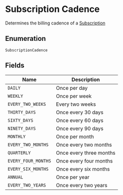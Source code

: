 <!-- Optimized: 2025-10-06 -->
<!-- RPM: 1.6.2.1.1.6.2.1_subscription-cadence_20251006 -->
<!-- Session: E2E RPM DNA Application -->
<!-- AOM: RND (Reggie & Dro) -->
<!-- COI: TECHNOLOGY -->
<!-- RPM: HIGH -->
<!-- ACTION: BUILD -->


# Subscription Cadence

Determines the billing cadence of a [Subscription](../../doc/models/subscription.md)

## Enumeration

`SubscriptionCadence`

## Fields

| Name | Description |
|  --- | --- |
| `DAILY` | Once per day |
| `WEEKLY` | Once per week |
| `EVERY_TWO_WEEKS` | Every two weeks |
| `THIRTY_DAYS` | Once every 30 days |
| `SIXTY_DAYS` | Once every 60 days |
| `NINETY_DAYS` | Once every 90 days |
| `MONTHLY` | Once per month |
| `EVERY_TWO_MONTHS` | Once every two months |
| `QUARTERLY` | Once every three months |
| `EVERY_FOUR_MONTHS` | Once every four months |
| `EVERY_SIX_MONTHS` | Once every six months |
| `ANNUAL` | Once per year |
| `EVERY_TWO_YEARS` | Once every two years |
